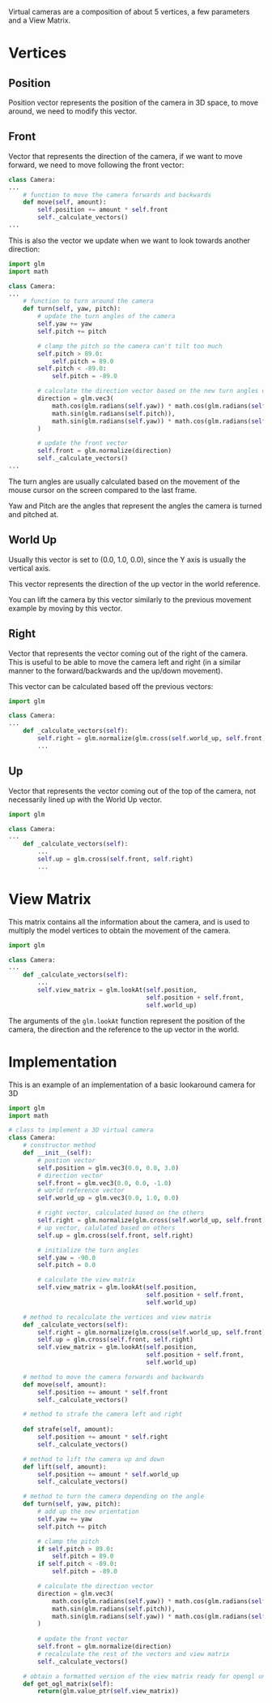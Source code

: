 Virtual cameras are a composition of about 5 vertices, a few parameters and a View Matrix.

# Vertices
## Position
Position vector represents the position of the camera in 3D space, to move around, we need to modify this vector.

## Front
Vector that represents the direction of the camera, if we want to move forward, we need to move following the front vector:

```python
class Camera:
...
	# function to move the camera forwards and backwards
	def move(self, amount):
		self.position += amount * self.front
		self._calculate_vectors()
...
```

This is also the vector we update when we want to look towards another direction:

```python
import glm
import math

class Camera:
...
	# function to turn around the camera
	def turn(self, yaw, pitch):
		# update the turn angles of the camera
		self.yaw += yaw
		self.pitch += pitch

		# clamp the pitch so the camera can't tilt too much
		self.pitch > 89.0:
			self.pitch = 89.0
		self.pitch < -89.0:
			self.pitch = -89.0

		# calculate the direction vector based on the new turn angles of the camera
		direction = glm.vec3(
			math.cos(glm.radians(self.yaw)) * math.cos(glm.radians(self.pitch)),
			math.sin(glm.radians(self.pitch)),
			math.sin(glm.radians(self.yaw)) * math.cos(glm.radians(self.pitch))
		)

		# update the front vector
		self.front = glm.normalize(direction)
		self._calculate_vectors()
...
```

The turn angles are usually calculated based on the movement of the mouse cursor on the screen compared to the last frame.

Yaw and Pitch are the angles that represent the angles the camera is turned and pitched at.

## World Up
Usually this vector is set to (0.0, 1.0, 0.0), since the Y axis is usually the vertical axis.

This vector represents the direction of the up vector in the world reference.

You can lift the camera by this vector similarly to the previous movement example by moving by this vector.

## Right
Vector that represents the vector coming out of the right of the camera.
This is useful to be able to move the camera left and right (in a similar manner to the forward/backwards and the up/down movement).

This vector can be calculated based off the previous vectors:
``` python
import glm

class Camera:
...
	def _calculate_vectors(self):
		self.right = glm.normalize(glm.cross(self.world_up, self.front))
		...
```

## Up
Vector that represents the vector coming out of the top of the camera, not necessarily lined up with the World Up vector.

``` python
import glm

class Camera:
...
	def _calculate_vectors(self):
		...
		self.up = glm.cross(self.front, self.right)
		...
```

# View Matrix
This matrix contains all the information about the camera, and is used to multiply the model vertices to obtain the movement of the camera.

``` python
import glm

class Camera:
...
	def _calculate_vectors(self):
		...
		self.view_matrix = glm.lookAt(self.position,
						              self.position + self.front,
						              self.world_up)
```

The arguments of the `glm.lookAt` function represent the position of the camera, the direction and the reference to the up vector in the world.

# Implementation
This is an example of an implementation of a basic lookaround camera for 3D

```python
import glm
import math

# class to implement a 3D virtual camera
class Camera:
	# constructor method
	def __init__(self):
		# postion vector
		self.position = glm.vec3(0.0, 0.0, 3.0)
		# direction vector
		self.front = glm.vec3(0.0, 0.0, -1.0)
		# world reference vector
		self.world_up = glm.vec3(0.0, 1.0, 0.0)

		# right vector, calculated based on the others
		self.right = glm.normalize(glm.cross(self.world_up, self.front))
		# up vector, calulated based on others
		self.up = glm.cross(self.front, self.right)

		# initialize the turn angles
		self.yaw = -90.0
		self.pitch = 0.0

		# calculate the view matrix
		self.view_matrix = glm.lookAt(self.position,
									  self.position + self.front,
									  self.world_up)

	# method to recalculate the vertices and view matrix
	def _calculate_vectors(self):
		self.right = glm.normalize(glm.cross(self.world_up, self.front))
		self.up = glm.cross(self.front, self.right)
		self.view_matrix = glm.lookAt(self.position,
									  self.position + self.front,
									  self.world_up)

	# method to move the camera forwards and backwards
	def move(self, amount):
		self.position += amount * self.front
		self._calculate_vectors()

	# method to strafe the camera left and right
	
	def strafe(self, amount):
		self.position += amount * self.right
		self._calculate_vectors()

	# method to lift the camera up and down	
	def lift(self, amount):
		self.position += amount * self.world_up
		self._calculate_vectors()

	# method to turn the camera depending on the angle
	def turn(self, yaw, pitch):
		# add up the new orientation
		self.yaw += yaw
		self.pitch += pitch

		# clamp the pitch
		if self.pitch > 89.0:
			self.pitch = 89.0
		if self.pitch < -89.0:
			self.pitch = -89.0

		# calculate the direction vector
		direction = glm.vec3(
			math.cos(glm.radians(self.yaw)) * math.cos(glm.radians(self.pitch)),
			math.sin(glm.radians(self.pitch)),
			math.sin(glm.radians(self.yaw)) * math.cos(glm.radians(self.pitch))
		)
	
		# update the front vector
		self.front = glm.normalize(direction)
		# recalculate the rest of the vectors and view matrix
		self._calculate_vectors()

	# obtain a formatted version of the view matrix ready for opengl uniforms
	def get_ogl_matrix(self):
		return(glm.value_ptr(self.view_matrix))
```